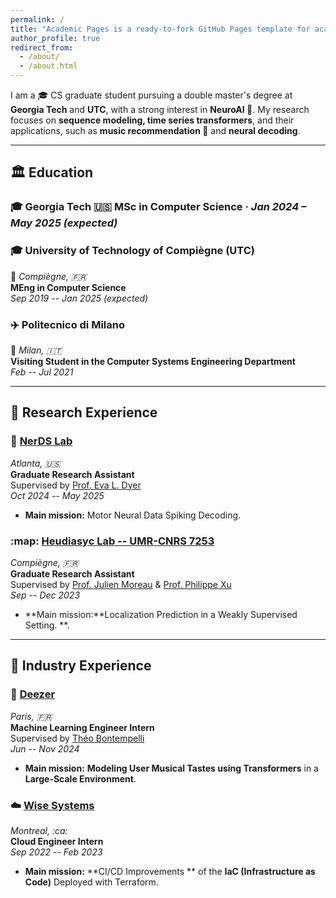 ```yaml
---
permalink: /
title: "Academic Pages is a ready-to-fork GitHub Pages template for academic personal websites"
author_profile: true
redirect_from: 
  - /about/
  - /about.html
---
```



I am a :mortar_board: CS graduate student pursuing a double master's degree at **Georgia Tech** and **UTC**, with a strong interest in **NeuroAI :brain:**. My research focuses on **sequence modeling, time series transformers**, and their applications, such as **music recommendation 🎵** and **neural decoding**.  

---

## :classical_building: Education  

### :mortar_board: Georgia Tech :us: **MSc in Computer Science** · *Jan 2024 – May 2025 (expected)*
### :mortar_board: University of Technology of Compiègne (UTC)  
:round_pushpin: *Compiègne, :fr:*  
**MEng in Computer Science**  
*Sep 2019 -- Jan 2025 (expected)*  

### :airplane: Politecnico di Milano  
:round_pushpin: *Milan, :it:*  
**Visiting Student in the Computer Systems Engineering Department**  
*Feb -- Jul 2021*  

---

## :microscope: Research Experience  

### :brain: [NerDS Lab](https://dyerlab.gatech.edu/)  
*Atlanta, :us:*  
**Graduate Research Assistant**  
Supervised by [Prof. Eva L. Dyer](https://scholar.google.com/citations?user=Sb_jcHcAAAAJ&hl)  
*Oct 2024 -- May 2025*  
- **Main mission:** Motor Neural Data Spiking Decoding.  

### :map: [Heudiasyc Lab -- UMR-CNRS 7253](https://www.hds.utc.fr/en/)  
*Compiègne, :fr:*  
**Graduate Research Assistant**  
Supervised by [Prof. Julien Moreau](https://www.hds.utc.fr/~moreajul/dokuwiki/) & [Prof. Philippe Xu](https://perso.ensta-paris.fr/~philippe.xu/)  
*Sep -- Dec 2023*  
- **Main mission:**Localization Prediction in a Weakly Supervised Setting. **.  

---

## :briefcase: Industry Experience  

### 🎵 [Deezer](https://www.deezer.com/)  
*Paris, :fr:*  
**Machine Learning Engineer Intern**  
Supervised by [Théo Bontempelli](https://scholar.google.com/citations?user=7wlFpDwAAAAJ&hl)  
*Jun -- Nov 2024*  
-  **Main mission:** **Modeling User Musical Tastes using Transformers** in a **Large-Scale Environment**.  

### ☁️ [Wise Systems](https://www.wisesystems.com/)  
*Montreal, :ca:*  
**Cloud Engineer Intern**  
*Sep 2022 -- Feb 2023*  
- **Main mission:** **CI/CD Improvements ** of the **IaC (Infrastructure as Code)** Deployed with Terraform.  

